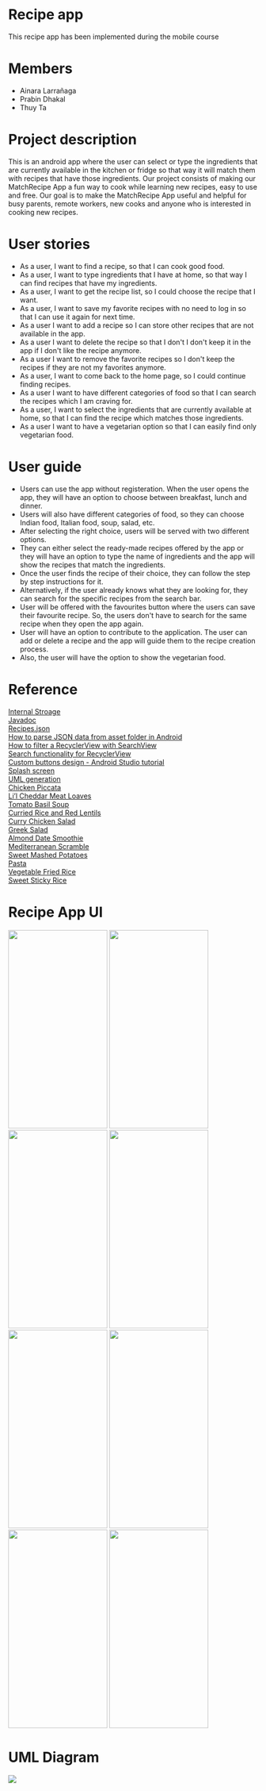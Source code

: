 # Recipe app
This recipe app has been implemented during the mobile course

# Members
*  Ainara Larrañaga
*  Prabin Dhakal
*  Thuy Ta

# Project description
This is an android app where the user can select or type the ingredients that are currently available in the kitchen or fridge so that way it will match them with recipes that have those ingredients. Our project consists of making our MatchRecipe App a fun way to cook while learning new recipes, easy to use and free. Our goal is to make the MatchRecipe App useful and helpful for busy parents, remote workers, new cooks and anyone who is interested in cooking new recipes.

# User stories
- As a user, I want to find a recipe, so that I can cook good food.
- As a user, I want to type ingredients that I have at home, so that way I can find recipes that have my ingredients.
- As a user, I want to get the recipe list, so I could choose the recipe that I want.
- As a user, I want to save my favorite recipes with no need to log in so that I can use it again for next time.
- As a user I want to add a recipe so I can store other recipes that are not available in the app.
- As a user I want to delete the recipe so that I don't I don't keep it in the app if I don't like the recipe anymore.
- As a user I want to remove the favorite recipes so I don't keep the recipes if they are not my favorites anymore.
- As a user, I want to come back to the home page, so I could continue finding recipes.
- As a user I want to have different categories of food so that I can search the recipes which I am craving for.
- As a user, I want to select the ingredients that are currently available at home, so that I can find the recipe which matches those ingredients.
- As a user I want to have a vegetarian option so that I can easily find only vegetarian food.

# User guide
- Users can use the app without registeration. When the user opens the app, they will have an option to choose between breakfast, lunch and dinner. 
- Users will also have different categories of food, so they can choose Indian food, Italian food, soup, salad, etc. 
- After selecting the right choice, users will be served with two different options.
- They can either select the ready-made recipes offered by the app or they will have an option to type the name of ingredients and the app will show the recipes that match the ingredients.
- Once the user finds the recipe of their choice,  they can follow the step by step instructions for it. 
- Alternatively, if the user already knows what they are looking  for, they can search for the specific recipes from the search bar.
- User will be offered with the favourites button where the users can save their favourite recipe. So, the users don't have to search for the same recipe when they open the app again.
- User will have an option to contribute to the application. The user can add or delete a recipe and the app will guide them to the recipe creation process.
- Also, the user will have the option to show the vegetarian food.


# Reference
[Internal Stroage](https://www.youtube.com/watch?v=cGxHphBjTBk&ab_channel=slidenerd)
<br>
[Javadoc](https://www.geeksforgeeks.org/what-is-javadoc-tool-and-how-to-use-it/)
<br>
[Recipes.json](https://github.com/raywenderlich/recipes/blob/master/Recipes.json)
<br>
[How to parse JSON data from asset folder in Android](https://www.youtube.com/watch?v=ZJepo2wRiBk)
<br>
[How to filter a RecyclerView with SearchView](https://www.youtube.com/watch?v=sJ-Z9G0SDhc&t=132s)
<br>
[ Search functionality for RecyclerView](https://www.youtube.com/watch?v=nlPtfncjOWA&t=393s )
<br>
[Custom buttons design - Android Studio tutorial](https://www.youtube.com/watch?v=nlPtfncjOWA&t=393s)
<br>
[Splash screen](https://youtu.be/TGQ0mlFDIrk)
<br>
[UML generation](https://plugins.jetbrains.com/plugin/15124-uml-generator )
<br>
[Chicken Piccata](https://www.tasteofhome.com/recipes/quick-chicken-piccata/)
<br>
[Li’l Cheddar Meat Loaves](https://www.tasteofhome.com/recipes/li-l-cheddar-meat-loaves/)
<br>
[Tomato Basil Soup](https://thecozyapron.com/tomato-basil-soup/)
<br>
[Curried Rice and Red Lentils](https://kalynskitchen.com/curried-rice-and-red-lentils-best/)
<br>
[Curry Chicken Salad](https://cleanfoodcrush.com/curry-chicken-salad/)
<br>
[Greek Salad](https://www.simplyrecipes.com/recipes/dads_greek_salad/)
<br>
[Almond Date Smoothie](https://downshiftology.com/recipes/cashew-date-shake-vegan-paleo/)
<br>
[Mediterranean Scramble](https://www.aheadofthyme.com/2016/02/mediterranean-scrambled-eggs-with-spinach-tomato-and-feta/)
<br>
[Sweet Mashed Potatoes](https://cookieandkate.com/savory-mashed-sweet-potatoes/)
<br>
[Pasta](https://yummynotes.net/the-best-tomato-pasta-recipe/
)
<br>
[Vegetable Fried Rice](https://www.thespruceeats.com/vegetable-fried-rice-695042)
<br>
[Sweet Sticky Rice](https://www.allrecipes.com/recipe/150313/thai-sweet-sticky-rice-with-mango-khao-neeo-mamuang/)


# Recipe App UI

<img src="Pictures/1.png" width="200" height="400"  />
<img src="Pictures/2.png" width="200" height="400" />
<img src="Pictures/3.png" width="200" height="400" />
<img src="Pictures/4.png" width="200" height="400" />

<br>
<img src="Pictures/5.png" data-canonical-src="https://gyazo.com/eb5c5741b6a9a16c692170a41a49c858.png" width="200" height="400" />
<img src="Pictures/7.png" data-canonical-src="https://gyazo.com/eb5c5741b6a9a16c692170a41a49c858.png" width="200" height="400" />
<img src="Pictures/8.png" data-canonical-src="https://gyazo.com/eb5c5741b6a9a16c692170a41a49c858.png" width="200" height="400" />
<img src="Pictures/9.png" data-canonical-src="https://gyazo.com/eb5c5741b6a9a16c692170a41a49c858.png" width="200" height="400" />
<br>

# UML Diagram

![](Pictures/recipe_UML.jpg)
